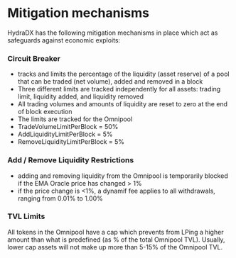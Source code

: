 # Mitigation mechanisms

HydraDX has the following mitigation mechanisms in place which act as safeguards against economic exploits:

### Circuit Breaker
- tracks and limits the percentage of the liquidity (asset reserve) of a pool that can be traded (net volume), added and removed in a block
- Three different limits are tracked independently for all assets: trading limit, liquidity added, and liquidity removed
- All trading volumes and amounts of liquidity are reset to zero at the end of block execution
- The limits are tracked for the Omnipool
- TradeVolumeLimitPerBlock = 50%
- AddLiquidityLimitPerBlock = 5%
- RemoveLiquidityLimitPerBlock = 5%

### Add / Remove Liquidity Restrictions
* adding and removing liquidity from the Omnipool is temporarily blocked if the EMA Oracle price has changed > 1%
* if the price change is <1%, a dynamif fee applies to all withdrawals, ranging from 0.01% to 1.00%

### TVL Limits
All tokens in the Omnipool have a cap which prevents from LPing a higher amount than what is predefined (as % of the total Omnipool TVL). Usually, lower cap assets will not make up more than 5-15% of the Omnipool TVL.
